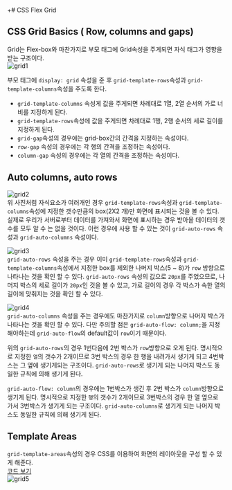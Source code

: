 +# CSS Flex Grid

## CSS Grid Basics ( Row, columns and gaps)

Grid는 Flex-box와 마찬가지로 부모 태그에 Grid속성을 주게되면 자식 태그가 영향을 받는 구조이다.  
![grid1](/image/grid1.JPG)

부모 태그에 `display: grid` 속성을 준 후 `grid-template-rows`속성과 `grid-template-columns`속성을 주도록 한다.

- `grid-template-columns` 속성게 값을 주게되면 차례대로 1열, 2열 순서의 가로 너비를 지정하게 된다.
- `grid-template-rows`속성에 값을 주게되면 차례대로 1행, 2행 순서의 세로 길이를 지정하게 된다.
- `grid-gap`속성의 경우에는 grid-box간의 간격을 지정하는 속성이다.
- `row-gap` 속성의 경우에는 각 행의 간격을 조정하는 속성이다.
- `column-gap` 속성의 경우에는 각 열의 간격을 조정하는 속성이다.

## Auto columns, auto rows

![grid2](/image/grid2.JPG)  
위 사진처럼 자식요소가 여러개인 경우 `grid-template-rows`속성과 `grid-template-columns`속성에 지정한 갯수만큼의 box(2X2 개)만 화면에 표시되는 것을 볼 수 있다. 실제로 우리가 서버로부터 데이터를 가져와서 화면에 표시하는 경우 받아올 데이터의 갯수를 모두 알 수 는 없을 것이다. 이런 경우에 사용 할 수 있는 것이 `grid-auto-rows` 속성과 `grid-auto-columns` 속성이다.

![grid3](/image/grid3.JPG)  
`grid-auto-rows` 속성을 주는 경우 이미 `grid-template-rows`속성과 `grid-template-columns`속성에서 지정한 box를 제외한 나머지 박스(5 ~ 8)가 `row` 방향으로 나타나는 것을 확인 할 수 있다. `grid-auto-rows` 속성의 값으로 `20px`를 주었으므로, 나머지 박스의 세로 길이가 `20px`인 것을 볼 수 있고, 가로 길이의 경우 각 박스가 속한 열의 길이에 맞춰지는 것을 확인 할 수 있다.

![grid4](/image/grid4.JPG)  
`grid-auto-columns` 속성을 주는 경우에도 마찬가지로 `column`방향으로 나머지 박스가 나타나는 것을 확인 할 수 있다. 다만 주의할 점은 `grid-auto-flow: column;`을 지정해야하는데 `grid-auto-flow`의 default값이 `row`이기 때문이다.

위의 `grid-auto-rows`의 경우 1번다음에 2번 박스가 `row`방향으로 오게 된다. 명시적으로 지정한 `열`의 갯수가 2개이므로 3번 박스의 경우 한 행을 내려가서 생기게 되고 4번박스는 그 옆에 생기게되는 구조이다. `grid-auto-rows`로 생기게 되는 나머지 박스도 동일한 규칙에 의해 생기게 된다.

`grid-auto-flow: column`의 경우에는 1번박스가 생긴 후 2번 박스가 `column`방향으로 생기게 된다. 명시적으로 지정한 `행`의 갯수가 2개이므로 3번박스의 경우 한 열 옆으로 가서 3번박스가 생기게 되는 구조이다. `grid-auto-columns`로 생기게 되는 나머지 박스도 동일한 규칙에 의해 생기게 된다.

## Template Areas

`grid-template-areas`속성의 경우 CSS를 이용하여 화면의 레이아웃을 구성 할 수 있게 해준다.  
[코드 보기](https://codesandbox.io/s/laughing-cherry-mwuly)  
![grid5](/image/grid5.JPG)
